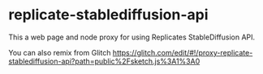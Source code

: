 # replicate-stablediffusion-api

This a web page and node proxy for using Replicates StableDiffusion API.

You can also remix from Glitch
https://glitch.com/edit/#!/proxy-replicate-stablediffusion-api?path=public%2Fsketch.js%3A1%3A0
